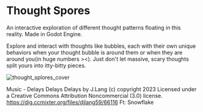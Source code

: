 # Thought Spores
 An interactive exploration of different thought patterns floating in this reality.
 Made in Godot Engine.

Explore and interact with thoughts like bubbles, each with their own unique behaviors when your thought bubble is around them or when they are around you(in huge numbers ><). 
Just don't let massive, scary thoughts split yours into itty-bitty pieces.

![thought_splores_cover](https://github.com/user-attachments/assets/0cf3a476-f951-4a24-84f7-d06ccd820dcc)

Music - Delays Delays Delays by J.Lang (c) copyright 2023 Licensed under a Creative Commons Attribution Noncommercial  (3.0) license. https://dig.ccmixter.org/files/djlang59/66116 Ft: Snowflake
